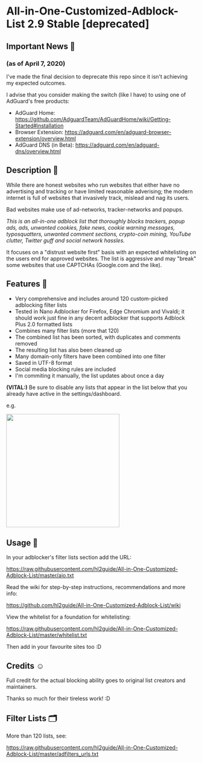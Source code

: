 
# All-in-One-Customized-Adblock-List 2.9 Stable [deprecated]

## Important News 📰

### (as of April 7, 2020)

I've made the final decision to deprecate this repo since it isn't achieving my expected outcomes.

I advise that you consider making the switch (like I have) to using one of AdGuard's free products:
- AdGuard Home: https://github.com/AdguardTeam/AdGuardHome/wiki/Getting-Started#installation
- Browser Extension: https://adguard.com/en/adguard-browser-extension/overview.html
- AdGuard DNS (in Beta): https://adguard.com/en/adguard-dns/overview.html

## Description 📝

While there are honest websites who run websites that either have no advertising and tracking or have limited reasonable adverising; the modern internet is full of websites that invasively track, mislead and nag its users.

Bad websites make use of ad-networks, tracker-networks and popups.

_This is an all-in-one adblock list that thoroughly blocks trackers, popup ads, ads, unwanted cookies, fake news, cookie warning messages, typosquatters, unwanted comment sections, crypto-coin mining, YouTube clutter, Twitter guff and social network hassles._

It focuses on a "distrust website first" basis with an expected whitelisting on the users end
for approved websites. The list is aggressive and may "break" some websites that use CAPTCHAs (Google.com and the like).

## Features 📘

- Very comprehensive and includes around 120 custom-picked adblocking filter lists
- Tested in Nano Adblocker for Firefox, Edge Chromium and Vivaldi; it should work just
fine in any decent adblocker that supports Adblock Plus 2.0 formatted lists
- Combines many filter lists (more that 120)
- The combined list has been sorted, with duplicates and comments removed
- The resulting list has also been cleaned up
- Many domain-only filters have been combined into one filter
- Saved in UTF-8 format
- Social media blocking rules are included
- I'm commiting it manually, the list updates about once a day

**(VITAL:)**
Be sure to disable any lists that appear in the list below that you already have active in
the settings/dashboard.

e.g.

[<img src="https://raw.githubusercontent.com/hl2guide/All-in-One-Customized-Adblock-List/master/Screenshots/example.PNG" width=300>](https://raw.githubusercontent.com/hl2guide/All-in-One-Customized-Adblock-List/master/Screenshots/example.PNG)

## Usage 📣

In your adblocker's filter lists section add the URL:

<https://raw.githubusercontent.com/hl2guide/All-in-One-Customized-Adblock-List/master/aio.txt>

Read the wiki for step-by-step instructions, recommendations and more info:

<https://github.com/hl2guide/All-in-One-Customized-Adblock-List/wiki>

View the whitelist for a foundation for whitelisting:

<https://raw.githubusercontent.com/hl2guide/All-in-One-Customized-Adblock-List/master/whitelist.txt>

Then add in your favourite sites too :D

## Credits ☺️

Full credit for the actual blocking ability goes to original list creators and maintainers.

Thanks so much for their tireless work! :D

## Filter Lists 🗂️

More than 120 lists, see:

<https://raw.githubusercontent.com/hl2guide/All-in-One-Customized-Adblock-List/master/adfilters_urls.txt>
